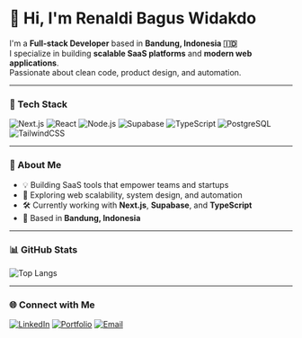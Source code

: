 # 👋 Hi, I'm Renaldi Bagus Widakdo

I'm a **Full-stack Developer** based in **Bandung, Indonesia 🇮🇩**  
I specialize in building **scalable SaaS platforms** and **modern web applications**.  
Passionate about clean code, product design, and automation.

---

### 🧰 Tech Stack
![Next.js](https://img.shields.io/badge/Next.js-000000?style=for-the-badge&logo=nextdotjs&logoColor=white)
![React](https://img.shields.io/badge/React-20232A?style=for-the-badge&logo=react&logoColor=61DAFB)
![Node.js](https://img.shields.io/badge/Node.js-339933?style=for-the-badge&logo=nodedotjs&logoColor=white)
![Supabase](https://img.shields.io/badge/Supabase-3ECF8E?style=for-the-badge&logo=supabase&logoColor=white)
![TypeScript](https://img.shields.io/badge/TypeScript-007ACC?style=for-the-badge&logo=typescript&logoColor=white)
![PostgreSQL](https://img.shields.io/badge/PostgreSQL-316192?style=for-the-badge&logo=postgresql&logoColor=white)
![TailwindCSS](https://img.shields.io/badge/TailwindCSS-06B6D4?style=for-the-badge&logo=tailwindcss&logoColor=white)

---

### 🚀 About Me
- 💡 Building SaaS tools that empower teams and startups  
- 🧠 Exploring web scalability, system design, and automation  
- 🛠 Currently working with **Next.js**, **Supabase**, and **TypeScript**  
- 📍 Based in **Bandung, Indonesia**  

---

### 📊 GitHub Stats
![Top Langs](https://github-readme-stats.vercel.app/api/top-langs/?username=aldi1995&layout=compact&theme=radical)

---

### 🌐 Connect with Me
[![LinkedIn](https://img.shields.io/badge/LinkedIn-0A66C2?style=for-the-badge&logo=linkedin&logoColor=white)](https://www.linkedin.com/in/renaldi-widakdo-387153197/)
[![Portfolio](https://img.shields.io/badge/Portfolio-000000?style=for-the-badge&logo=About.me&logoColor=white)](https://renaldi-portfolios.vercel.app/)
[![Email](https://img.shields.io/badge/Email-D14836?style=for-the-badge&logo=gmail&logoColor=white)](mailto:rey.widakdo@gmail.com)
